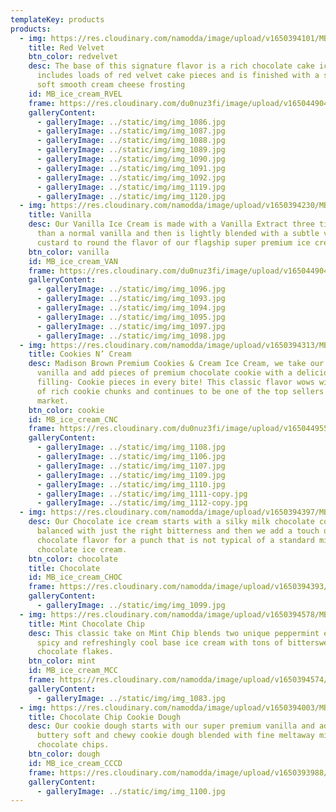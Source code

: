 ```yaml
---
templateKey: products
products:
  - img: https://res.cloudinary.com/namodda/image/upload/v1650394101/MB_ice_cream__CCCD_1_dzftca.svg
    title: Red Velvet
    btn_color: redvelvet
    desc: The base of this signature flavor is a rich chocolate cake ice cream and
      includes loads of red velvet cake pieces and is finished with a swirl of
      soft smooth cream cheese frosting
    id: MB_ice_cream_RVEL
    frame: https://res.cloudinary.com/du0nuz3fi/image/upload/v1650449041/Madison%20Brown/red_frame_vbewlx.png
    galleryContent:
      - galleryImage: ../static/img/img_1086.jpg
      - galleryImage: ../static/img/img_1087.jpg
      - galleryImage: ../static/img/img_1088.jpg
      - galleryImage: ../static/img/img_1089.jpg
      - galleryImage: ../static/img/img_1090.jpg
      - galleryImage: ../static/img/img_1091.jpg
      - galleryImage: ../static/img/img_1092.jpg
      - galleryImage: ../static/img/img_1119.jpg
      - galleryImage: ../static/img/img_1120.jpg
  - img: https://res.cloudinary.com/namodda/image/upload/v1650394230/MB_ice_cream__CCCD_2_mipjmh.svg
    title: Vanilla
    desc: Our Vanilla Ice Cream is made with a Vanilla Extract three times stronger
      than a normal vanilla and then is lightly blended with a subtle vanilla
      custard to round the flavor of our flagship super premium ice cream.
    btn_color: vanilla
    id: MB_ice_cream_VAN
    frame: https://res.cloudinary.com/du0nuz3fi/image/upload/v1650449040/Madison%20Brown/blue_frame_wab9ho.png
    galleryContent:
      - galleryImage: ../static/img/img_1096.jpg
      - galleryImage: ../static/img/img_1093.jpg
      - galleryImage: ../static/img/img_1094.jpg
      - galleryImage: ../static/img/img_1095.jpg
      - galleryImage: ../static/img/img_1097.jpg
      - galleryImage: ../static/img/img_1098.jpg
  - img: https://res.cloudinary.com/namodda/image/upload/v1650394313/MB_ice_cream__CCCD_3_yejtyd.svg
    title: Cookies N’ Cream
    desc: Madison Brown Premium Cookies & Cream Ice Cream, we take our super premium
      vanilla and add pieces of premium chocolate cookie with a delicious icing
      filling- Cookie pieces in every bite! This classic flavor wows with tons
      of rich cookie chunks and continues to be one of the top sellers in any
      market.
    btn_color: cookie
    id: MB_ice_cream_CNC
    frame: https://res.cloudinary.com/du0nuz3fi/image/upload/v1650449550/Madison%20Brown/grey_frame_amsvns.png
    galleryContent:
      - galleryImage: ../static/img/img_1108.jpg
      - galleryImage: ../static/img/img_1106.jpg
      - galleryImage: ../static/img/img_1107.jpg
      - galleryImage: ../static/img/img_1109.jpg
      - galleryImage: ../static/img/img_1110.jpg
      - galleryImage: ../static/img/img_1111-copy.jpg
      - galleryImage: ../static/img/img_1112-copy.jpg
  - img: https://res.cloudinary.com/namodda/image/upload/v1650394397/MB_ice_cream__CCCD_4_yzr7mg.svg
    desc: Our Chocolate ice cream starts with a silky milk chocolate cocoa powder
      balanced with just the right bitterness and then we add a touch of dark
      chocolate flavor for a punch that is not typical of a standard milk
      chocolate ice cream.
    btn_color: chocolate
    title: Chocolate
    id: MB_ice_cream_CHOC
    frame: https://res.cloudinary.com/namodda/image/upload/v1650394393/Ellipse_15_qi43gj.svg
    galleryContent:
      - galleryImage: ../static/img/img_1099.jpg
  - img: https://res.cloudinary.com/namodda/image/upload/v1650394578/MB_ice_cream__CCCD_5_kmi6ds.svg
    title: Mint Chocolate Chip
    desc: This classic take on Mint Chip blends two unique peppermint extracts for a
      spicy and refreshingly cool base ice cream with tons of bittersweet dark
      chocolate flakes.
    btn_color: mint
    id: MB_ice_cream_MCC
    frame: https://res.cloudinary.com/namodda/image/upload/v1650394574/Ellipse_16_bw1awh.svg
    galleryContent:
      - galleryImage: ../static/img/img_1083.jpg
  - img: https://res.cloudinary.com/namodda/image/upload/v1650394003/MB_ice_cream__CCCD_fnycvo.svg
    title: Chocolate Chip Cookie Dough
    desc: Our cookie dough starts with our super premium vanilla and adds chunks of
      buttery soft and chewy cookie dough blended with fine meltaway milk
      chocolate chips.
    btn_color: dough
    id: MB_ice_cream_CCCD
    frame: https://res.cloudinary.com/namodda/image/upload/v1650393988/Ellipse_14_h8fozc.svg
    galleryContent:
      - galleryImage: ../static/img/img_1100.jpg
---
```

